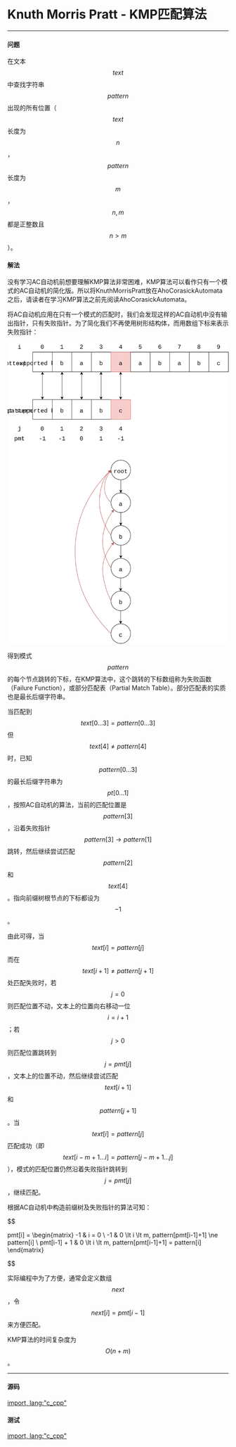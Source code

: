 <script type="text/javascript" src="https://cdnjs.cloudflare.com/ajax/libs/mathjax/2.7.1/MathJax.js?config=TeX-AMS-MML_HTMLorMML"/></script>
<script> gitbook.events.bind("page.change", function() { MathJax.Hub.Queue(["Typeset",MathJax.Hub]); } </script>

# Knuth Morris Pratt - KMP匹配算法

--------

#### 问题

在文本$$ text $$中查找字符串$$ pattern $$出现的所有位置（$$ text $$长度为$$ n $$，$$ pattern $$长度为$$ m $$，$$ n, m $$都是正整数且$$ n \gt m $$）。

#### 解法

没有学习AC自动机前想要理解KMP算法非常困难，KMP算法可以看作只有一个模式的AC自动机的简化版。所以将KnuthMorrisPratt放在AhoCorasickAutomata之后，请读者在学习KMP算法之前先阅读AhoCorasickAutomata。

将AC自动机应用在只有一个模式的匹配时，我们会发现这样的AC自动机中没有输出指针，只有失败指针。为了简化我们不再使用树形结构体，而用数组下标来表示失败指针：

![KnuthMorrisPratt1.svg](../res/KnuthMorrisPratt1.svg)

得到模式$$ pattern $$的每个节点跳转的下标，在KMP算法中，这个跳转的下标数组称为失败函数（Failure Function），或部分匹配表（Partial Match Table）。部分匹配表的实质也是最长后缀字符串。

当匹配到$$ text[0 \dots 3] = pattern[0 \dots 3] $$但$$ text[4] \ne pattern[4] $$时，已知$$ pattern[0 \dots 3] $$的最长后缀字符串为$$ pt[0 \dots 1] $$，按照AC自动机的算法，当前的匹配位置是$$ pattern[3] $$，沿着失败指针$$ pattern[3] \rightarrow pattern[1] $$跳转，然后继续尝试匹配$$ pattern[2] $$和$$ text[4] $$。指向前缀树根节点的下标都设为$$ -1 $$。

由此可得，当$$ text[i] = pattern[j] $$而在$$ text[i+1] \ne pattern[j+1] $$处匹配失败时，若$$ j = 0 $$则匹配位置不动，文本上的位置向右移动一位$$ i = i + 1 $$；若$$ j \gt 0 $$则匹配位置跳转到$$ j = pmt[j] $$，文本上的位置不动，然后继续尝试匹配$$ text[i+1] $$和$$ pattern[j+1] $$。当$$ text[i] = pattern[j] $$匹配成功（即$$ text[i-m+1 \dots i] = pattern[j-m+1 \dots j] $$），模式的匹配位置仍然沿着失败指针跳转到$$ j = pmt[j] $$，继续匹配。

根据AC自动机中构造前缀树及失败指针的算法可知：

$$

pmt[i] =
\begin{matrix}
-1       &   i = 0   \\
-1       &   0 \lt i \lt m, pattern[pmt[i-1]+1] \ne pattern[i]   \\
pmt[i-1] + 1 &  0 \lt i \lt m, pattern[pmt[i-1]+1] = pattern[i]
\end{matrix}

$$

实际编程中为了方便，通常会定义数组$$ next $$，令$$ next[i] = pmt[i-1] $$来方便匹配。

KMP算法的时间复杂度为$$ O(n + m) $$。

--------

#### 源码

[import, lang:"c_cpp"](../../../src/TextMatch/KnuthMorrisPratt.h)

#### 测试

[import, lang:"c_cpp"](../../../src/TextMatch/KnuthMorrisPratt.cpp)
